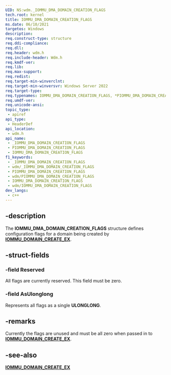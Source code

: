 ```yaml
---
UID: NS:wdm._IOMMU_DMA_DOMAIN_CREATION_FLAGS
tech.root: kernel
title: IOMMU_DMA_DOMAIN_CREATION_FLAGS
ms.date: 06/10/2021
targetos: Windows
description: 
req.construct-type: structure
req.ddi-compliance: 
req.dll: 
req.header: wdm.h
req.include-header: Wdm.h
req.kmdf-ver: 
req.lib: 
req.max-support: 
req.redist: 
req.target-min-winverclnt: 
req.target-min-winversvr: Windows Server 2022
req.target-type: 
req.typenames: IOMMU_DMA_DOMAIN_CREATION_FLAGS, *PIOMMU_DMA_DOMAIN_CREATION_FLAGS
req.umdf-ver: 
req.unicode-ansi: 
topic_type:
 - apiref
api_type:
 - HeaderDef
api_location:
 - wdm.h
api_name:
 - _IOMMU_DMA_DOMAIN_CREATION_FLAGS
 - PIOMMU_DMA_DOMAIN_CREATION_FLAGS
 - IOMMU_DMA_DOMAIN_CREATION_FLAGS
f1_keywords:
 - _IOMMU_DMA_DOMAIN_CREATION_FLAGS
 - wdm/_IOMMU_DMA_DOMAIN_CREATION_FLAGS
 - PIOMMU_DMA_DOMAIN_CREATION_FLAGS
 - wdm/PIOMMU_DMA_DOMAIN_CREATION_FLAGS
 - IOMMU_DMA_DOMAIN_CREATION_FLAGS
 - wdm/IOMMU_DMA_DOMAIN_CREATION_FLAGS
dev_langs:
 - c++
---
```


## -description

The **IOMMU_DMA_DOMAIN_CREATION_FLAGS** structure defines configuration flags for a domain being created by [**IOMMU_DOMAIN_CREATE_EX**](nc-wdm-iommu_domain_create_ex.md).

## -struct-fields

### -field Reserved

All flags are currently reserved. This field must be zero.

### -field AsUlonglong

Represents all flags as a single **ULONGLONG**.

## -remarks

Currently the flags are unused and must be all zero when passed in to [**IOMMU_DOMAIN_CREATE_EX**](nc-wdm-iommu_domain_create_ex.md).

## -see-also

[**IOMMU_DOMAIN_CREATE_EX**](nc-wdm-iommu_domain_create_ex.md)
